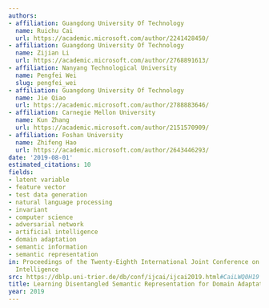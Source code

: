 ```yaml
---
authors:
- affiliation: Guangdong University Of Technology
  name: Ruichu Cai
  url: https://academic.microsoft.com/author/2241428450/
- affiliation: Guangdong University Of Technology
  name: Zijian Li
  url: https://academic.microsoft.com/author/2768891613/
- affiliation: Nanyang Technological University
  name: Pengfei Wei
  slug: pengfei_wei
- affiliation: Guangdong University Of Technology
  name: Jie Qiao
  url: https://academic.microsoft.com/author/2788883646/
- affiliation: Carnegie Mellon University
  name: Kun Zhang
  url: https://academic.microsoft.com/author/2151570909/
- affiliation: Foshan University
  name: Zhifeng Hao
  url: https://academic.microsoft.com/author/2643446293/
date: '2019-08-01'
estimated_citations: 10
fields:
- latent variable
- feature vector
- test data generation
- natural language processing
- invariant
- computer science
- adversarial network
- artificial intelligence
- domain adaptation
- semantic information
- semantic representation
in: Proceedings of the Twenty-Eighth International Joint Conference on Artificial
  Intelligence
src: https://dblp.uni-trier.de/db/conf/ijcai/ijcai2019.html#CaiLWQ0H19
title: Learning Disentangled Semantic Representation for Domain Adaptation.
year: 2019
---
```


